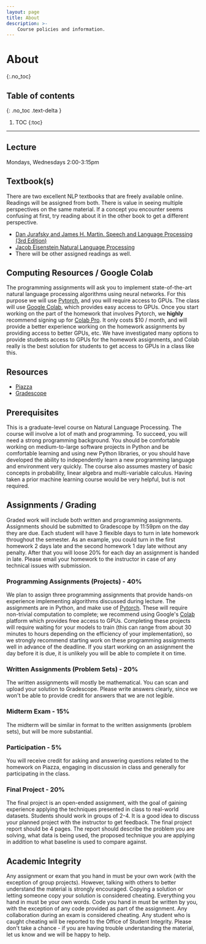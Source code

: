 ```yaml
---
layout: page
title: About
description: >-
    Course policies and information.
---
```


# About
{:.no_toc}

## Table of contents
{: .no_toc .text-delta }

1. TOC
{:toc}

---

## Lecture
Mondays, Wednesdays 2:00-3:15pm

## Textbook(s)

There are two excellent NLP textbooks that are freely available online. Readings will be assigned from both.  There is value in seeing multiple perspectives on the same material. If a concept you encounter seems confusing at first, try reading about it in the other book to get a different perspective.

- [Dan Jurafsky and James H. Martin. Speech and Language Processing (3rd Edition)](https://web.stanford.edu/~jurafsky/slp3/)
- [Jacob Eisenstein Natural Language Processing](https://github.com/jacobeisenstein/gt-nlp-class/blob/master/notes/eisenstein-nlp-notes.pdf)
- There will be other assigned readings as well.

## Computing Resources / Google Colab

The programming assignments will ask you to implement state-of-the-art natural language processing algorithms using neural networks.  For this purpose we will use [Pytorch](https://pytorch.org/), and you will require access to GPUs.  The class will use [Google Colab](https://research.google.com/colaboratory/faq.html), which provides easy access to GPUs.
Once you start working on the part of the homework that involves Pytorch, we **highly** recommend signing up for [Colab Pro](https://colab.research.google.com/signup).  It only costs $10 / month, and will provide a better experience working on the homework assignments by providing access to better GPUs, etc.  We have investigated many options to provide students access to GPUs for the homework assignments, and Colab really is the best solution for students to get access to GPUs in a class like this.

## Resources

- [Piazza](https://piazza.com/class/kj7vngax6ni7lt)
- [Gradescope](https://www.gradescope.com/courses/218786)

## Prerequisites

This is a graduate-level course on Natural Language Processing.  The course will involve a lot of math and programming.  To succeed, you will need a strong programming background.  You should be comfortable working on medium-to-large software projects in Python and be comfortable learning and using new Python libraries, or you should have developed the ability to independently learn a new programming language and environment very quickly.  The course also assumes mastery of basic concepts in probability, linear algebra and multi-variable calculus.  Having taken a prior machine learning course would be very helpful, but is not required.

## Assignments / Grading

Graded work will include both written and programming assignments. Assignments should be submitted to Gradescope by 11:59pm on the day they are due.  Each student will have 3 flexible days to turn in late homework throughout the semester. As an example, you could turn in the first homework 2 days late and the second homework 1 day late without any penalty. After that you will loose 20% for each day an assignment is handed in late.  Please email your homework to the instructor in case of any technical issues with submission.

### Programming Assignments (Projects) - 40%

We plan to assign three programming assignments that provide hands-on experience implementing algorithms discussed during lecture.  The assignments are in Python, and make use of [Pytorch](https://pytorch.org/).  These will require non-trivial computation to complete; we recommend using Google's [Colab](http://colab.research.google.com/) platform which provides free access to GPUs.  Completing these projects will require waiting for your models to train (this can range from about 30 minutes to hours depending on the efficiency of your implementation), so we strongly recommend starting work on these programming assignments well in advance of the deadline.  If you start working on an assignment the day before it is due, it is unlikely you will be able to complete it on time.

### Written Assignments (Problem Sets) - 20%

The written assignments will mostly be mathematical.  You can scan and upload your solution to Gradescope.  Please write answers clearly, since we won't be able to provide credit for answers that we are not legible.

### Midterm Exam - 15%

The midterm will be similar in format to the written assignments (problem sets), but will be more substantial.

### Participation - 5%

You will receive credit for asking and answering questions related to the homework on Piazza, engaging in discussion in class and generally for participating in the class.

### Final Project - 20%

The final project is an open-ended assignment, with the goal of gaining experience applying the techniques presented in class to real-world datasets. Students should work in groups of 2-4. It is a good idea to discuss your planned project with the instructor to get feedback. The final project report should be 4 pages. The report should describe the problem you are solving, what data is being used, the proposed technique you are applying in addition to what baseline is used to compare against.

## Academic Integrity

Any assignment or exam that you hand in must be your own work (with the exception of group projects). However, talking with others to better understand the material is strongly encouraged. Copying a solution or letting someone copy your solution is considered cheating. Everything you hand in must be your own words. Code you hand in must be written by you, with the exception of any code provided as part of the assignment. Any collaboration during an exam is considered cheating. Any student who is caught cheating will be reported to the Office of Student Integrity. Please don't take a chance - if you are having trouble understanding the material, let us know and we will be happy to help.
